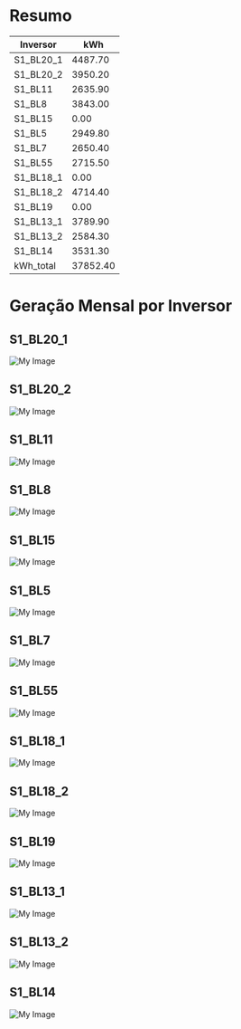 # Resumo
| Inversor | kWh    |
| -------- | ------ |
| S1_BL20_1       | 4487.70 |
| S1_BL20_2       | 3950.20 |
| S1_BL11       | 2635.90 |
| S1_BL8       | 3843.00 |
| S1_BL15       | 0.00 |
| S1_BL5       | 2949.80 |
| S1_BL7       | 2650.40 |
| S1_BL55       | 2715.50 |
| S1_BL18_1       | 0.00 |
| S1_BL18_2       | 4714.40 |
| S1_BL19       | 0.00 |
| S1_BL13_1       | 3789.90 |
| S1_BL13_2       | 2584.30 |
| S1_BL14       | 3531.30 |
| kWh_total       | 37852.40 |
# Geração Mensal por Inversor
## S1_BL20_1
![My Image](plots/S1_BL20_1.png)
## S1_BL20_2
![My Image](plots/S1_BL20_2.png)
## S1_BL11
![My Image](plots/S1_BL11.png)
## S1_BL8
![My Image](plots/S1_BL8.png)
## S1_BL15
![My Image](plots/S1_BL15.png)
## S1_BL5
![My Image](plots/S1_BL5.png)
## S1_BL7
![My Image](plots/S1_BL7.png)
## S1_BL55
![My Image](plots/S1_BL55.png)
## S1_BL18_1
![My Image](plots/S1_BL18_1.png)
## S1_BL18_2
![My Image](plots/S1_BL18_2.png)
## S1_BL19
![My Image](plots/S1_BL19.png)
## S1_BL13_1
![My Image](plots/S1_BL13_1.png)
## S1_BL13_2
![My Image](plots/S1_BL13_2.png)
## S1_BL14
![My Image](plots/S1_BL14.png)
